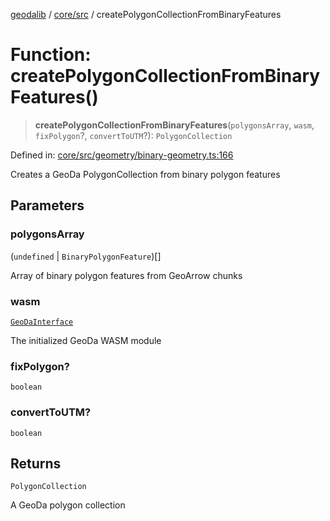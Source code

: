 [geodalib](../../../modules.md) / [core/src](../index.md) / createPolygonCollectionFromBinaryFeatures

# Function: createPolygonCollectionFromBinaryFeatures()

> **createPolygonCollectionFromBinaryFeatures**(`polygonsArray`, `wasm`, `fixPolygon`?, `convertToUTM`?): `PolygonCollection`

Defined in: [core/src/geometry/binary-geometry.ts:166](https://github.com/GeoDaCenter/geoda-lib/blob/fd732718ef3d9fb5e87d0aa5ef9ee659a7cf3f31/js/packages/core/src/geometry/binary-geometry.ts#L166)

Creates a GeoDa PolygonCollection from binary polygon features

## Parameters

### polygonsArray

(`undefined` \| `BinaryPolygonFeature`)[]

Array of binary polygon features from GeoArrow chunks

### wasm

[`GeoDaInterface`](../interfaces/GeoDaInterface.md)

The initialized GeoDa WASM module

### fixPolygon?

`boolean`

### convertToUTM?

`boolean`

## Returns

`PolygonCollection`

A GeoDa polygon collection
